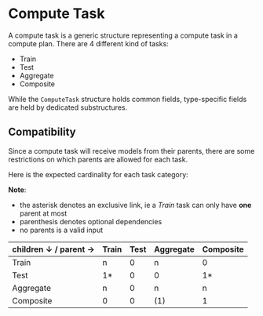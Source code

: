 # Compute Task

A compute task is a generic structure representing a compute task in a compute plan.
There are 4 different kind of tasks:
- Train
- Test
- Aggregate
- Composite

While the `ComputeTask` structure holds common fields, type-specific fields are held by dedicated substructures.

## Compatibility

Since a compute task will receive models from their parents,
there are some restrictions on which parents are allowed for each task.

Here is the expected cardinality for each task category:

**Note**:
- the asterisk denotes an exclusive link, ie a *Train* task can only have **one** parent at most
- parenthesis denotes optional dependencies
- no parents is a valid input

| children ↓ / parent → | Train | Test | Aggregate | Composite |
|-----------------------|-------|------|-----------|-----------|
| Train                 | n     | 0    | n         | 0         |
| Test                  | 1*    | 0    | 0         | 1*        |
| Aggregate             | n     | 0    | n         | n         |
| Composite             | 0     | 0    | (1)       | 1         |
